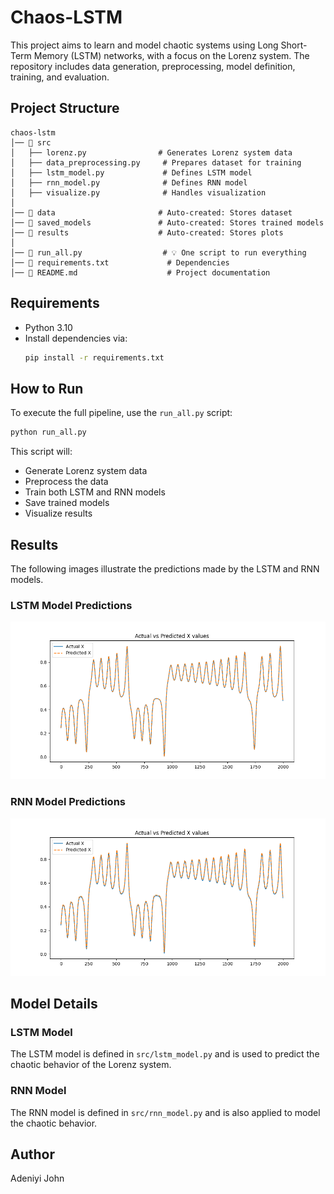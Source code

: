 # Chaos-LSTM

This project aims to learn and model chaotic systems using Long Short-Term Memory (LSTM) networks, with a focus on the Lorenz system. The repository includes data generation, preprocessing, model definition, training, and evaluation.

## Project Structure

```
chaos-lstm
│── 📂 src
│   ├── lorenz.py                # Generates Lorenz system data
│   ├── data_preprocessing.py     # Prepares dataset for training
│   ├── lstm_model.py             # Defines LSTM model
│   ├── rnn_model.py              # Defines RNN model
│   ├── visualize.py              # Handles visualization
│
│── 📂 data                       # Auto-created: Stores dataset  
│── 📂 saved_models               # Auto-created: Stores trained models  
│── 📂 results                    # Auto-created: Stores plots  
│
│── 📜 run_all.py                  # 💡 One script to run everything  
│── 📜 requirements.txt             # Dependencies  
│── 📜 README.md                    # Project documentation  
```

## Requirements

- Python 3.10
- Install dependencies via:
  ```bash
  pip install -r requirements.txt
  ```

## How to Run

To execute the full pipeline, use the `run_all.py` script:
```bash
python run_all.py
```
This script will:
- Generate Lorenz system data
- Preprocess the data
- Train both LSTM and RNN models
- Save trained models
- Visualize results

## Results

The following images illustrate the predictions made by the LSTM and RNN models.

### LSTM Model Predictions

![LSTM Predictions](results/lstm_predictions.png) 

### RNN Model Predictions

![RNN Predictions](results/rnn_predictions.png)

## Model Details

### LSTM Model
The LSTM model is defined in `src/lstm_model.py` and is used to predict the chaotic behavior of the Lorenz system.

### RNN Model
The RNN model is defined in `src/rnn_model.py` and is also applied to model the chaotic behavior.


## Author
Adeniyi John